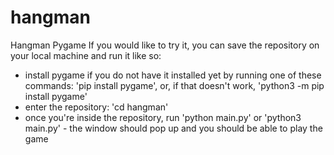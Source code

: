 # hangman
Hangman Pygame
If you would like to try it, you can save the repository on your local machine and run it like so:
- install pygame if you do not have it installed yet by running one of these commands: 'pip install pygame', or, if that doesn't work, 'python3 -m pip install pygame'
- enter the repository: 'cd hangman'
- once you're inside the repository, run 'python main.py' or 'python3 main.py' - the window should pop up and you should be able to play the game
